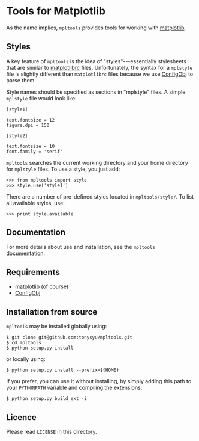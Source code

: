Tools for Matplotlib
====================

As the name implies, `mpltools` provides tools for working with
[matplotlib][1].


Styles
------

A key feature of `mpltools` is the idea of "styles"---essentially stylesheets
that are similar to [matplotlibrc][2] files. Unfortunately, the syntax for
a `mplstyle` file is slightly different than `matplotlibrc` files because
we use [ConfigObj][3] to parse them.

Style names should be specified as sections in "mplstyle" files.  A simple
`mplstyle` file would look like:

    [style1]

    text.fontsize = 12
    figure.dpi = 150

    [style2]

    text.fontsize = 10
    font.family = 'serif'

`mpltools` searches the current working directory and your home directory for
`mplstyle` files. To use a style, you just add:

    >>> from mpltools import style
    >>> style.use('style1')

There are a number of pre-defined styles located in `mpltools/style/`. To list
all available styles, use:

    >>> print style.available


Documentation
-------------

For more details about use and installation, see the `mpltools` [documentation][4].


Requirements
------------

* [matplotlib][1] (of course)
* [ConfigObj][3]


Installation from source
------------------------

`mpltools` may be installed globally using:

    $ git clone git@github.com:tonysyu/mpltools.git
    $ cd mpltools
    $ python setup.py install

or locally using:

    $ python setup.py install --prefix=${HOME}

If you prefer, you can use it without installing, by simply adding
this path to your `PYTHONPATH` variable and compiling the extensions:

    $ python setup.py build_ext -i


Licence
-------

Please read `LICENSE` in this directory.


[1]: http://matplotlib.sourceforge.net/
[2]: http://matplotlib.sourceforge.net/users/customizing.html
[3]: http://www.voidspace.org.uk/python/configobj.html
[4]: http://tonysyu.github.com/mpltools

